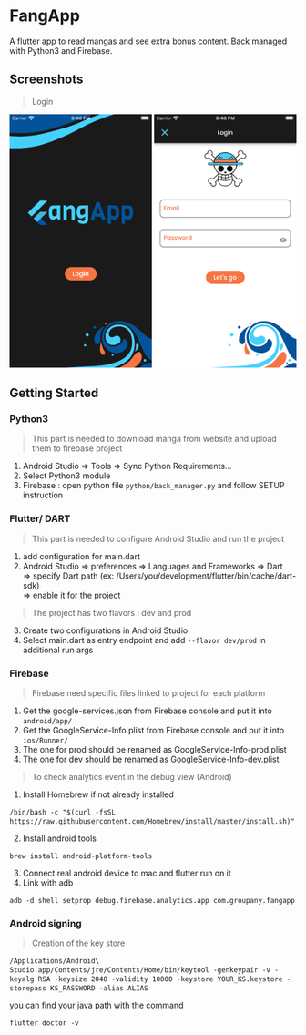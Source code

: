 # FangApp

A flutter app to read mangas and see extra bonus content.
Back managed with Python3 and Firebase.

## Screenshots
> Login
<img src="./assets/images/screenshots/fangapp_login.png" width="250" height="445"/>
<img src="./assets/images/screenshots/fangapp_login_form.png" width="250" height="445"/>

## Getting Started

### Python3
> This part is needed to download manga from website and upload them to firebase project
1. Android Studio => Tools => Sync Python Requirements...
2. Select Python3 module
3. Firebase : open python file ```python/back_manager.py``` and follow SETUP instruction

### Flutter/ DART
> This part is needed to configure Android Studio and run the project
1. add configuration for main.dart
2. Android Studio => preferences => Languages and Frameworks => Dart  
   => specify Dart path (ex: /Users/you/development/flutter/bin/cache/dart-sdk)  
   => enable it for the project

> The project has two flavors : dev and prod

3. Create two configurations in Android Studio
4. Select main.dart as entry endpoint and add ```--flavor dev/prod```  in additional run args

### Firebase

> Firebase need specific files linked to project for each platform
1. Get the google-services.json from Firebase console and put it into  ```android/app/```
2. Get the GoogleService-Info.plist from Firebase console and put it into  ```ios/Runner/```
3. The one for prod should be renamed as GoogleService-Info-prod.plist
4. The one for dev should be renamed as GoogleService-Info-dev.plist

> To check analytics event in the debug view (Android)
1. Install Homebrew if not already installed
```  
/bin/bash -c "$(curl -fsSL https://raw.githubusercontent.com/Homebrew/install/master/install.sh)"  
```  
2. Install android tools
```  
brew install android-platform-tools  
```  
3. Connect real android device to mac and flutter run on it
4. Link with adb
```  
adb -d shell setprop debug.firebase.analytics.app com.groupany.fangapp  
```  

### Android signing
> Creation of the key store
```  
/Applications/Android\ Studio.app/Contents/jre/Contents/Home/bin/keytool -genkeypair -v -keyalg RSA -keysize 2048 -validity 10000 -keystore YOUR_KS.keystore -storepass KS_PASSWORD -alias ALIAS  
```  
you can find your java path with the command
```  
flutter doctor -v  
```